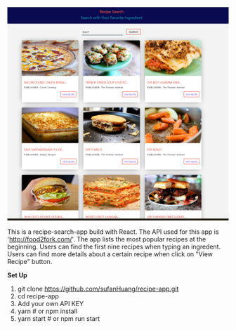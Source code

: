 
 <div align="center">
     <img src="/public/screenshot.png" width="700px"</img> 
 </div>


This is a recipe-search-app build with React. The API used for this app is 'http://food2fork.com/'. The app lists the most popular recipes at the beginning. Users can find the first nine recipes when typing an ingredent. Users can find more details about a certain recipe when click on "View Recipe" button. 

**Set Up**
1. git clone https://github.com/sufanHuang/recipe-app.git
2. cd recipe-app
3. Add your own API KEY
4. yarn # or npm install
5. yarn start # or npm run start

 
